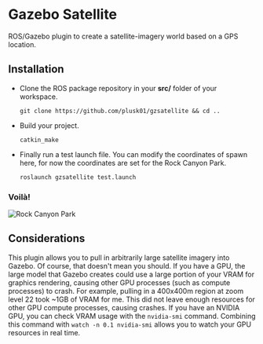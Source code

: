 Gazebo Satellite
================

ROS/Gazebo plugin to create a satellite-imagery world based on a GPS location.


## Installation

* Clone the ROS package repository in your **src/** folder of your workspace.
      
      git clone https://github.com/plusk01/gzsatellite && cd ..
      
* Build your project.

      catkin_make


* Finally run a test launch file. You can modify the coordinates of spawn here, for now the coordinates are set for the Rock Canyon Park.

      roslaunch gzsatellite test.launch


### Voilà!

![Rock Canyon Park](https://user-images.githubusercontent.com/45683974/94589186-96080e80-02a2-11eb-9de5-8269363ad387.jpg)
      


## Considerations

This plugin allows you to pull in arbitrarily large satellite imagery into Gazebo. Of course, that doesn't mean you should. If you have a GPU, the large model that Gazebo creates could use a large portion of your VRAM for graphics rendering, causing other GPU processes (such as compute processes) to crash. For example, pulling in a 400x400m region at zoom level 22 took ~1GB of VRAM for me. This did not leave enough resources for other GPU compute processes, causing crashes. If you have an NVIDIA GPU, you can check VRAM usage with the `nvidia-smi` command. Combining this command with `watch -n 0.1 nvidia-smi` allows you to watch your GPU resources in real time.


